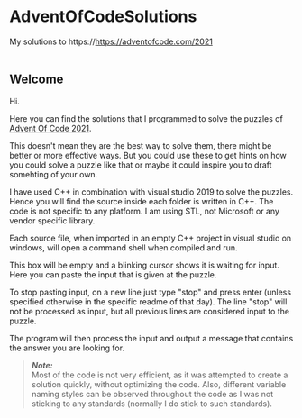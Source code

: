# AdventOfCodeSolutions
My solutions to https://https://adventofcode.com/2021  
<br>
## Welcome
Hi. 

Here you can find the solutions that I programmed to solve the puzzles of [Advent Of Code 2021](https://adventofcode.com/2021).

This doesn't mean they are the best way to solve them, there might be better or more effective ways.
But you could use these to get hints on how you could solve a puzzle like that or maybe it could inspire you to draft somehting of your own.

I have used C++ in combination with visual studio 2019 to solve the puzzles. Hence you will find the source inside each folder is written in C++.
The code is not specific to any platform. I am using STL, not Microsoft or any vendor specific library.

Each source file, when imported in an empty C++ project in visual studio on windows, will open a command shell when compiled and run.

This box will be empty and a blinking cursor shows it is waiting for input. 
Here you can paste the input that is given at the puzzle.

To stop pasting input, on a new line just type "stop" and press enter (unless specified otherwise in the specific readme of that day). The line "stop" will not be processed as input, but all previous lines are considered input to the puzzle.

The program will then process the input and output a message that contains the answer you are looking for.

>**_Note:_**  
Most of the code is not very efficient, as it was attempted to create a solution quickly, without optimizing the code. Also, different variable naming styles can be observed throughout the code as I was not sticking to any standards (normally I do stick to such standards).
